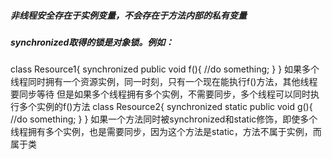 ##### 非线程安全存在于实例变量，不会存在于方法内部的私有变量
##### synchronized取得的锁是对象锁。例如：
  class Resource1{
    synchronized public void f(){
      //do something;
    }
  }
  如果多个线程同时拥有一个资源实例，同一时刻，只有一个现在能执行f()方法，其他线程要同步等待
  但是如果多个线程拥有多个实例，不需要同步，多个线程可以同时执行多个实例的f()方法
  class Resource2{
    synchronized static public void g(){
      //do something;
    }
  }
  如果一个方法同时被synchronized和static修饰，即使多个线程拥有多个实例，也是需要同步，因为这个方法是static，方法不属于实例，而属于类
